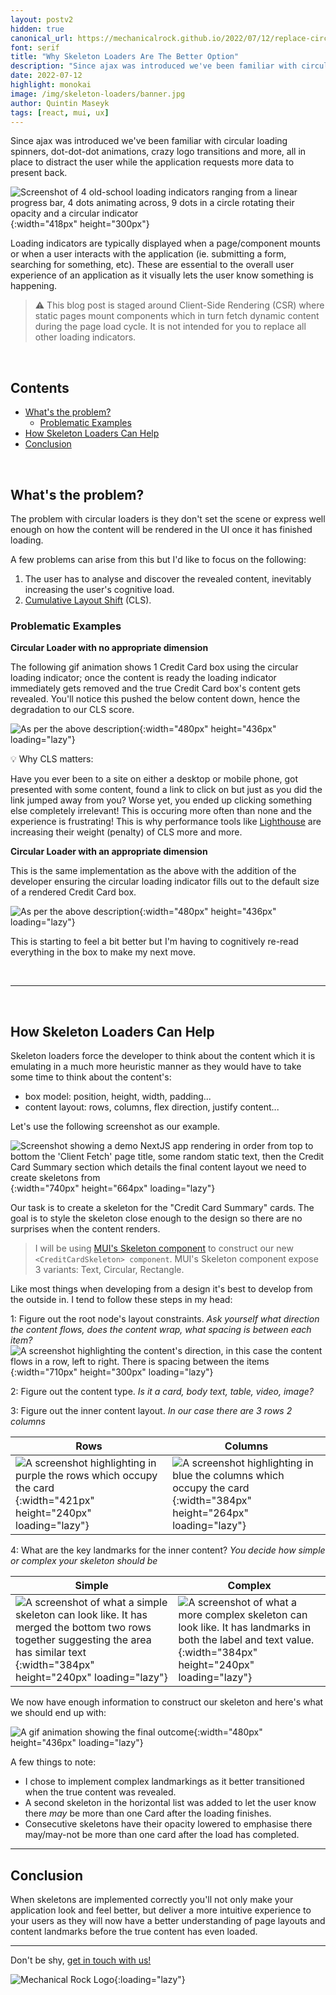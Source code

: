 ```yaml
---
layout: postv2
hidden: true
canonical_url: https://mechanicalrock.github.io/2022/07/12/replace-circular-loaders-with-skeletons-a.html
font: serif
title: "Why Skeleton Loaders Are The Better Option"
description: "Since ajax was introduced we've been familiar with circular loading spinners, dot-dot-dot animations, crazy logo transitions and more, all in place to distract the user while the application requests more data to present back."
date: 2022-07-12
highlight: monokai
image: /img/skeleton-loaders/banner.jpg
author: Quintin Maseyk
tags: [react, mui, ux]
---
```


Since ajax was introduced we've been familiar with circular loading spinners, dot-dot-dot animations, crazy logo transitions and more, all in place to distract the user while the application requests more data to present back.


![Screenshot of 4 old-school loading indicators ranging from a linear progress bar, 4 dots animating across, 9 dots in a circle rotating their opacity and a circular indicator](/img/skeleton-loaders/loading-indicators.jpg){:width="418px" height="300px"}

Loading indicators are typically displayed when a page/component mounts or when a user interacts with the application (ie. submitting a form, searching for something, etc). These are essential to the overall user experience of an application as it visually lets the user know something is happening.

> :warning: This blog post is staged around Client-Side Rendering (CSR) where static pages mount components which in turn fetch dynamic content during the page load cycle. It is not intended for you to replace all other loading indicators.

<br />

## Contents

- [What's the problem?](#whats-the-problem)
  * [Problematic Examples](#problematic-examples)
- [How Skeleton Loaders Can Help](#how-skeleton-loaders-can-help)
- [Conclusion](#conclusion)

<br />

## What's the problem?

The problem with circular loaders is they don't set the scene or express well enough on how the content will be rendered in the UI once it has finished loading.

A few problems can arise from this but I'd like to focus on the following:

1. The user has to analyse and discover the revealed content, inevitably increasing the user's cognitive load.
2. [Cumulative Layout Shift](https://web.dev/optimize-cls/) (CLS).

### Problematic Examples

**Circular Loader with no appropriate dimension**

The following gif animation shows 1 Credit Card box using the circular loading indicator; once the content is ready the loading indicator immediately gets removed and the true Credit Card box's content gets revealed. You'll notice this pushed the below content down, hence the degradation to our CLS score.

![As per the above description](/img/skeleton-loaders/circular-no-height.gif){:width="480px" height="436px" loading="lazy"}


:bulb: Why CLS matters:

Have you ever been to a site on either a desktop or mobile phone, got presented with some content, found a link to click on but just as you did the link jumped away from you? Worse yet, you ended up clicking something else completely irrelevant! This is occuring more often than none and the experience is frustrating! This is why performance tools like [Lighthouse](https://web.dev/performance-scoring/) are increasing their weight (penalty) of CLS more and more.


**Circular Loader with an appropriate dimension**

This is the same implementation as the above with the addition of the developer ensuring the circular loading indicator fills out to the default size of a rendered Credit Card box.

![As per the above description](/img/skeleton-loaders/circular-with-measured-box.gif){:width="480px" height="436px" loading="lazy"}

This is starting to feel a bit better but I'm having to cognitively re-read everything in the box to make my next move.


<br />

---

<br />


## How Skeleton Loaders Can Help

Skeleton loaders force the developer to think about the content which it is emulating in a much more heuristic manner as they would have to take some time to think about the content's:

* box model: position, height, width, padding...
* content layout: rows, columns, flex direction, justify content...

Let's use the following screenshot as our example.

![Screenshot showing a demo NextJS app rendering in order from top to bottom the 'Client Fetch' page title, some random static text, then the Credit Card Summary section which details the final content layout we need to create skeletons from](/img/skeleton-loaders/screenshot-credit-card-summary.png){:width="740px" height="664px" loading="lazy"}

Our task is to create a skeleton for the "Credit Card Summary" cards. The goal is to style the skeleton close enough to the design so there are no surprises when the content renders.

> I will be using [MUI's Skeleton component](https://mui.com/material-ui/react-skeleton/) to construct our new `<CreditCardSkeleton> component`. MUI's Skeleton component expose 3 variants: Text, Circular, Rectangle.

Like most things when developing from a design it's best to develop from the outside in. I tend to follow these steps in my head:

1: Figure out the root node's layout constraints. _Ask yourself what direction the content flows, does the content wrap, what spacing is between each item?_
  <br />
  ![A screenshot highlighting the content's direction, in this case the content flows in a row, left to right. There is spacing between the items](/img/skeleton-loaders/card-layout.jpg){:width="710px" height="300px" loading="lazy"}

2: Figure out the content type. _Is it a card, body text, table, video, image?_

3: Figure out the inner content layout. _In our case there are 3 rows 2 columns_<br />

  |Rows|Columns|
  |-|-|
  |![A screenshot highlighting in purple the rows which occupy the card](/img/skeleton-loaders/card-breakdown-rows.jpg){:width="421px" height="240px" loading="lazy"}|![A screenshot highlighting in blue the columns which occupy the card](/img/skeleton-loaders/card-breakdown-columns.jpg){:width="384px" height="264px" loading="lazy"}|

4: What are the key landmarks for the inner content? _You decide how simple or complex your skeleton should be_<br />

  |Simple|Complex|
  |-|-|
  |![A screenshot of what a simple skeleton can look like. It has merged the bottom two rows together suggesting the area has similar text](/img/skeleton-loaders/card-breakdown-landmark-simple.jpg){:width="384px" height="240px" loading="lazy"}|![A screenshot of what a more complex skeleton can look like. It has landmarks in both the label and text value.](/img/skeleton-loaders/card-breakdown-landmarks.jpg){:width="384px" height="240px" loading="lazy"}|

We now have enough information to construct our skeleton and here's what we should end up with:

![A gif animation showing the final outcome](/img/skeleton-loaders/skeleton.gif){:width="480px" height="436px" loading="lazy"}

A few things to note:

* I chose to implement complex landmarkings as it better transitioned when the true content was revealed.
* A second skeleton in the horizontal list was added to let the user know there _may_ be more than one Card after the loading finishes.
* Consecutive skeletons have their opacity lowered to emphasise there may/may-not be more than one card after the load has completed.

---

## Conclusion

When skeletons are implemented correctly you'll not only make your application look and feel better, but deliver a more intuitive experience to your users as they will now have a better understanding of page layouts and content landmarks before the true content has even loaded.

---

Don't be shy, [get in touch with us!](https://www.mechanicalrock.io/lets-get-started)

![Mechanical Rock Logo](/img/mr-logo-dark-landscape.jpg){:loading="lazy"}
